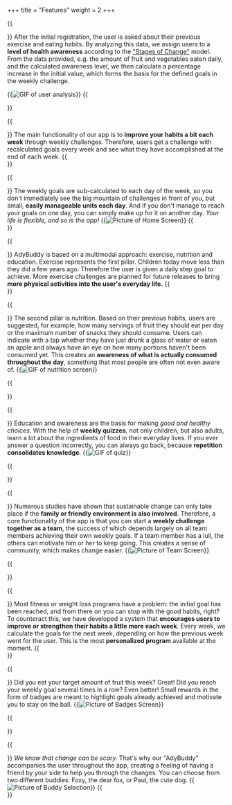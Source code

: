 +++
title = "Features"
weight = 2
+++


{{<section title="Initial Analysis" >}}
After the initial registration, the user is asked about their previous exercise and eating habits. By analyzing this data, we assign users to a **level of health awareness** according to the ["Stages of Change"](https://medicine.llu.edu/academics/resources/stages-change-model) model. From the data provided, e.g. the amount of fruit and vegetables eaten daily, and the calculated awareness level, we then calculate a percentage increase in the initial value, which forms the basis for the defined goals in the weekly challenge.

{{<image src="analysis.gif" alt="GIF of user analysis" caption="User analysis">}}
{{</section>}}




{{<section title="Start A Weekly Challenge" >}}
The main functionality of our app is to **improve your habits a bit each week** through weekly challenges. Therefore, users get a challenge with recalculated goals every week and see what they have accomplished at the end of each week.
{{</section>}}

{{<section title="Keep Track Of Your Goals" >}}
The weekly goals are sub-calculated to each day of the week, so you don't immediately see the big mountain of challenges in front of you, but small, **easily manageable units each day**. And if you don't manage to reach your goals on one day, you can simply make up for it on another day. *Your life is flexible, and so is the app!*
{{<image src="home.png" alt="Picture of Home Screen" caption="Daily Goals">}}
{{</section>}}

{{<section title="Move More" >}}
AdyBuddy is based on a multimodal approach: exercise, nutrition and education. Exercise represents the first pillar. Children today move less than they did a few years ago. Therefore the user is given a daily step goal to achieve. More exercise challenges are planned for future releases to bring **more physical activities into the user's everyday life.**
{{</section>}}

{{<section title="Eat Better" >}}
The second pillar is nutrition. Based on their previous habits, users are suggested, for example, how many servings of fruit they should eat per day or the maximum number of snacks they should consume. Users can indicate with a tap whether they have just drunk a glass of water or eaten an apple and always have an eye on how many portions haven't been consumed yet. This creates an **awareness of what is actually consumed throughout the day**, something that most people are often not even aware of.
{{<image src="nutrition.gif" alt="GIF of nutrition screen" caption="Nutrition challenges">}}

{{</section>}}

{{<section title="Educate Yourself" >}}
Education and awareness are the basis for making *good and healthy choices*. With the help of **weekly quizzes**, not only children, but also adults, learn a lot about the ingredients of food in their everyday lives. If you ever answer a question incorrectly, you can always go back, because **repetition consolidates knowledge**.
{{<image src="quiz.gif" alt="GIF of quiz" caption="Educational quiz">}}

{{</section>}}

{{<section title="Work As A Team" >}}
Numerous studies have shown that sustainable change can only take place if the **family or friendly environment is also involved**. Therefore, a core functionality of the app is that you can start a **weekly challenge together as a team**, the success of which depends largely on all team members achieving their own weekly goals. If a team member has a lull, the others can motivate him or her to keep going. This creates a sense of community, which makes change easier.
{{<image src="team.png" alt="Picture of Team Screen" caption="Team Overview">}}

{{</section>}}

{{<section title="Improve Every Week" >}}
Most fitness or weight loss programs have a problem: the initial goal has been reached, and from there on you can stop with the good habits, right? To counteract this, we have developed a system that **encourages users to improve or strengthen their habits a little more each week**. Every week, we calculate the goals for the next week, depending on how the previous week went for the user. This is the most **personalized program** available at the moment.
{{</section>}}

{{<section title="Get Rewarded" >}}
Did you eat your target amount of fruit this week? Great! Did you reach your weekly goal several times in a row? Even better! Small rewards in the form of badges are meant to highlight goals already achieved and motivate you to stay on the ball.
{{<image src="badges.png" alt="Picture of Badges Screen" caption="Collected Badges">}}

{{</section>}}


{{<section title="Choose Your Buddy" >}}
*We know that change can be scary.* That's why our "AdyBuddy" accompanies the user throughout the app, creating a feeling of having a friend by your side to help you through the changes. You can choose from two different buddies: Foxy, the dear fox, or Paul, the cute dog.
{{<image src="buddy.png" alt="Picture of Buddy Selection" caption="Choose Your Buddy">}}
{{</section>}}
